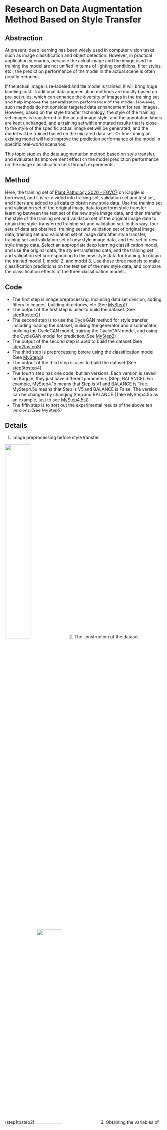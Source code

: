 # Research on Data Augmentation Method Based on Style Transfer

## Abstraction

At present, deep learning has been widely used in computer vision tasks such as image classification and object detection. However, in practical application scenarios, because the actual image and the image used for training the model are not unified in terms of lighting conditions, filter styles, etc., the prediction performance of the model in the actual scene is often greatly reduced.

If the actual image is re-labeled and the model is trained, it will bring huge labeling cost. Traditional data augmentation methods are mostly based on pre-set rules, which can enhance the diversity of images in the training set and help improve the generalization performance of the model. However, such methods do not consider targeted data enhancement for real images. However, based on the style transfer technology, the style of the training set images is transferred to the actual image style, and the annotation labels are kept unchanged, and a training set with annotated results that is close to the style of the specific actual image set will be generated, and the model will be trained based on the migrated data set. Or fine-tuning an existing model will help improve the prediction performance of the model in specific real-world scenarios.

This topic studies the data augmentation method based on style transfer, and evaluates its improvement effect on the model prediction performance on the image classification task through experiments.

## Method

Here, the training set of [Plant Pathology 2020 - FGVC7](https://www.kaggle.com/competitions/plant-pathology-2020-fgvc7) on Kaggle is borrowed, and it is re-divided into training set, validation set and test set, and filters are added to all data to obtain new style data. Use the training set and validation set of the original image data to perform style transfer learning between the test set of the new style image data, and then transfer the style of the training set and validation set of the original image data to obtain the style-transferred training set and validation set. In this way, four sets of data are obtained: training set and validation set of original image data, training set and validation set of image data after style transfer, training set and validation set of new style image data, and test set of new style image data. Select an appropriate deep learning classification model, and use the original data, the style-transferred data, and the training set and validation set corresponding to the new style data for training, to obtain the trained model 1, model 2, and model 3. Use these three models to make classification predictions on the test set of the new style data, and compare the classification effects of the three classification models.

## Code

+ The first step is image preprocessing, including data set division, adding filters to images, building directories, etc.(See [MyStep1](https://www.kaggle.com/code/sssbanana/mystep1))
+ The output of the first step is used to build the dataset.(See [step1tostep2](https://www.kaggle.com/datasets/sssbanana/step1tostep2))
+ The second step is to use the CycleGAN method for style transfer, including loading the dataset, building the generator and discriminator, building the CycleGAN model, training the CycleGAN model, and using the CycleGAN model for prediction.(See [MyStep2](https://www.kaggle.com/code/sssbanana/mystep2))
+ The output of the second step is used to build the dataset.(See [step2tostep3](https://www.kaggle.com/datasets/sssbanana/step2tostep3))
+ The third step is preprocessing before using the classification model.(See [MyStep3](https://www.kaggle.com/code/sssbanana/mystep3))
+ The output of the third step is used to build the dataset.(See [step3tostep4](https://www.kaggle.com/datasets/sssbanana/step3tostep4))
+ The fourth step has one code, but ten versions. Each version is saved on Kaggle, they just have different parameters (Step, BALANCE). For example, MyStep4.1b means that Step is V1 and BALANCE is True. MyStep4.5u means that Step is V5 and BALANCE is False. The version can be changed by changing Step and BALANCE.(Take MyStep4.5b as an example, just to see [MyStep4.5b](https://www.kaggle.com/code/sssbanana/mystep4-5b)))
+ The fifth step is to sort out the experimental results of the above ten versions.(See [MyStep5](https://www.kaggle.com/code/sssbanana/mystep5))

## Details

1. Image preprocessing before style transfer.
<img src="https://github.com/Phoenix-ai/bistu2018012586/blob/f1035d8d0497e59a59df465ac165584a435e6fb2/images/019.PNG" width="40%" heigth="40%" />
2. The construction of the dataset (step1tostep2).
<img src="https://github.com/Phoenix-ai/bistu2018012586/blob/f1035d8d0497e59a59df465ac165584a435e6fb2/images/020.PNG" width="40%" heigth="40%" />
3. Obtaining the variables of the train_step method of the CycleGAN class.
<img src="https://github.com/Phoenix-ai/bistu2018012586/blob/f1035d8d0497e59a59df465ac165584a435e6fb2/images/031.PNG" width="60%" heigth="60%" />
4. Obtaining the losses of the train_step method of the CycleGAN class.
<img src="https://github.com/Phoenix-ai/bistu2018012586/blob/f1035d8d0497e59a59df465ac165584a435e6fb2/images/032.PNG" width="60%" heigth="60%" />
5. Example of image comparison before and after style transfer.
<figure class="third">
  <img src="https://github.com/Phoenix-ai/bistu2018012586/blob/f1035d8d0497e59a59df465ac165584a435e6fb2/images/1001a.jpg" width="20%" heigth="40%" />
  <img src="https://github.com/Phoenix-ai/bistu2018012586/blob/f1035d8d0497e59a59df465ac165584a435e6fb2/images/1001b.jpg" width="20%" heigth="40%" />
  <img src="https://github.com/Phoenix-ai/bistu2018012586/blob/f1035d8d0497e59a59df465ac165584a435e6fb2/images/1001c.jpg" width="20%" heigth="40%" />
</figure>
6. The construction of the dataset (step3tostep4).
<img src="https://github.com/Phoenix-ai/bistu2018012586/blob/f1035d8d0497e59a59df465ac165584a435e6fb2/images/022.PNG" width="50%" heigth="50%" />
7. The five versions of the classification model.
<img src="https://github.com/Phoenix-ai/bistu2018012586/blob/f1035d8d0497e59a59df465ac165584a435e6fb2/images/023.PNG" width="30%" heigth="30%" />
8. The result of MyStep5.
<img src="https://github.com/Phoenix-ai/bistu2018012586/blob/f1035d8d0497e59a59df465ac165584a435e6fb2/images/cut.jpg" width="70%" heigth="70%" />
